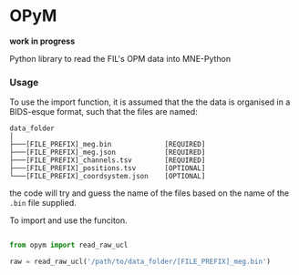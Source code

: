 # OPyM
**work in progress**


 Python library to read the FIL's OPM data into MNE-Python
 
 
### Usage

To use the import function, it is assumed that the the data is organised in a BIDS-esque format, such that the files are named: 

```
data_folder
│
├───[FILE_PREFIX]_meg.bin             [REQUIRED]
├───[FILE_PREFIX]_meg.json            [REQUIRED]
├───[FILE_PREFIX]_channels.tsv        [REQUIRED]
├───[FILE_PREFIX]_positions.tsv       [OPTIONAL]
└───[FILE_PREFIX]_coordsystem.json    [OPTIONAL]

```
the code will try and guess the name of the files based on the name of the `.bin` file supplied. 

To import and use the funciton.

```python

from opym import read_raw_ucl

raw = read_raw_ucl('/path/to/data_folder/[FILE_PREFIX]_meg.bin')

```

